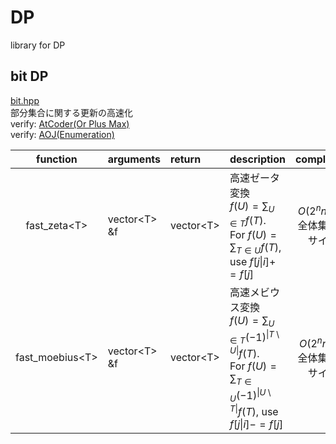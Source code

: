# DP
library for DP
## bit DP
[bit.hpp](https://github.com/fumiphys/programming_contest/blob/master/DP/bit.hpp)  
部分集合に関する更新の高速化  
 verify: [AtCoder(Or Plus Max)](https://atcoder.jp/contests/arc100/tasks/arc100_c)  
 verify: [AOJ(Enumeration)](http://judge.u-aizu.ac.jp/onlinejudge/description.jsp?id=2446)


| function | arguments | return | description | complexity |
|:--------:|:---------|:------|:-----------|:-------------:|
| fast\_zeta\<T\> | vector\<T\> &f | vector\<T\> | 高速ゼータ変換<br> $\displaystyle f(U) = \sum_{U\in T}f(T)$. <br>For $\displaystyle f(U) = \sum_{T\in U}f(T)$, use $f[j \vert i] += f[j]$| $O(2^n n)$ , $n$: 全体集合のサイズ|
| fast\_moebius\<T\> | vector\<T\> &f | vector\<T\> | 高速メビウス変換<br> $\displaystyle f(U) = \sum_{U\in T}(-1)^{\|T\setminus U\|}f(T)$. <br>For $\displaystyle f(U) = \sum_{T\in U}(-1)^{\|U\setminus T\|}f(T)$, use $f[j \vert i] -= f[j]$ | $O(2^n n)$, $n$: 全体集合のサイズ |